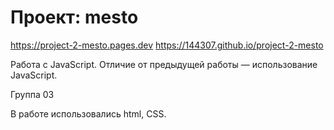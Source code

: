 # Проект: mesto

https://project-2-mesto.pages.dev
https://144307.github.io/project-2-mesto

Работа с JavaScript. Отличие от предыдущей работы — использование JavaScript.

Группа 03

В работе использовались html, CSS.

